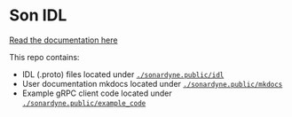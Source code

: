 # Son IDL

[Read the documentation here](https://sonardyne.github.io/son-idl/)

This repo contains:
- IDL (.proto) files located under [`./sonardyne.public/idl`](./sonardyne.public/idl)
- User documentation mkdocs located under [`./sonardyne.public/mkdocs`](./sonardyne.public/mkdocs)
- Example gRPC client code located under [`./sonardyne.public/example_code`](./sonardyne.public/example_code)

